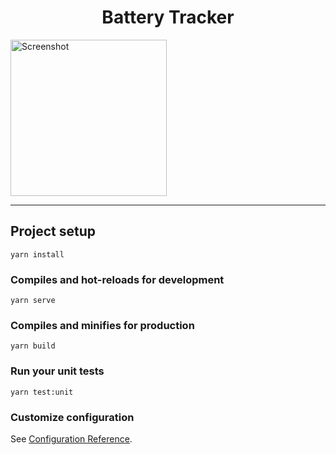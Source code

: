 <h1 align="center">Battery Tracker</h1>



<img align="center" src="https://i.ibb.co/2Kh9JKV/2.png" alt="Screenshot"
	title="Home Screen" width="250" />



___


## Project setup
```
yarn install
```

### Compiles and hot-reloads for development
```
yarn serve
```

### Compiles and minifies for production
```
yarn build
```

### Run your unit tests
```
yarn test:unit
```

### Customize configuration
See [Configuration Reference](https://cli.vuejs.org/config/).
